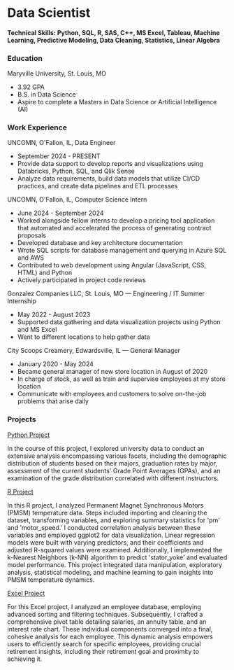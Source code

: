 # Data Scientist

#### Technical Skills: Python, SQL, R, SAS, C++, MS Excel, Tableau, Machine Learning, Predictive Modeling, Data Cleaning, Statistics, Linear Algebra

### Education
Maryville University, St. Louis, MO
- 3.92  GPA
- B.S. in Data Science
- Aspire to complete a Masters in Data Science or Artificial Intelligence (AI)

### Work Experience
UNCOMN, O'Fallon, IL, Data Engineer
- September 2024 - PRESENT
- Provide data support to develop reports and visualizations using Databricks, Python, SQL, and Qlik Sense
- Analyze data requirements, build data models that utilize CI/CD practices, and create data pipelines and ETL processes

UNCOMN, O'Fallon, IL, Computer Science Intern
- June 2024 - September 2024
- Worked alongside fellow interns to develop a pricing tool application that automated and accelerated the process of generating contract proposals
- Developed database and key architecture documentation
- Wrote SQL scripts for database management and querying in Azure SQL and AWS
- Contributed to web development using Angular (JavaScript, CSS, HTML) and Python
- Actively participated in project code reviews


Gonzalez Companies LLC, St. Louis, MO — Engineering / IT  Summer Internship
- May 2022 - August 2023
- Supported data gathering and data visualization projects using Python and MS Excel
- Went to different locations to help gather data

City Scoops Creamery, Edwardsville, IL — General  Manager
- January 2020 - May 2024
- Became general manager of new store location in August of 2020
- In charge of stock, as well as train and supervise employees at my store location
- Communicate with employees and customers to solve on-the-job problems that arise daily


### Projects
[Python Project](https://github.com/acsneed/Python-Projects/blob/cb44a28964d34a2cb82d92676bd0e379e348b48b/Project_06_Sneed.ipynb)

In the course of this project, I explored university data to conduct an extensive analysis encompassing various facets, including the demographic distribution of students based on their majors, graduation rates by major, assessment of the current students' Grade Point Averages (GPAs), and an examination of the grade distribution correlated with different instructors.


[R Project](https://github.com/acsneed/portfolio/blob/edd549c156ae912dfa8fb8632a7572c97237b9d9/code/Final%20Project%20Word%20Doc.pdf)

In this R project, I analyzed Permanent Magnet Synchronous Motors (PMSM) temperature data. Steps included importing and cleaning the dataset, transforming variables, and exploring summary statistics for 'pm' and 'motor_speed.' I conducted correlation analysis between these variables and employed ggplot2 for data visualization. Linear regression models were built with varying predictors, and their coefficients and adjusted R-squared values were examined. Additionally, I implemented the k-Nearest Neighbors (k-NN) algorithm to predict 'stator_yoke' and evaluated model performance. This project integrated data manipulation, exploratory analysis, statistical modeling, and machine learning to gain insights into PMSM temperature dynamics.


[Excel Project](https://github.com/acsneed/portfolio/blob/59c863115f37b4b12f49c2df5f2a7082a9378b82/code/Adam_Sneed_Excel.xlsx)

For this Excel project, I analyzed an employee database, employing advanced sorting and filtering techniques. Subsequently, I crafted a comprehensive pivot table detailing salaries, an annuity table, and an interest rate chart. These individual components converged into a final, cohesive analysis for each employee. This dynamic analysis empowers users to efficiently search for specific employees, providing crucial retirement insights, including their retirement goal and proximity to achieving it.




